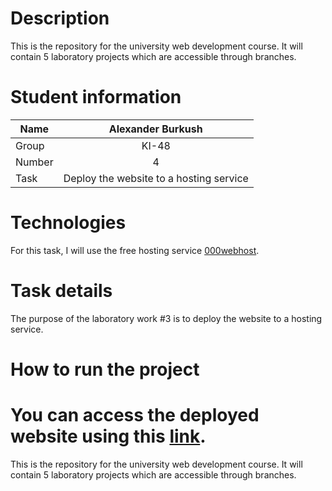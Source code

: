 # Description

This is the repository for the university web development course. It will contain 5 laboratory projects which are accessible through branches.

# Student information

| Name   | Alexander Burkush |
| ------ | :---------------: |
| Group  |       KI-48       |
| Number |         4         |
| Task   |   Deploy the website to a hosting service    |

# Technologies

For this task, I will use the free hosting service [000webhost](https://www.000webhost.com/).

# Task details

The purpose of the laboratory work #3 is to deploy the website to a hosting service.

# How to run the project

You can access the deployed website using this [link](https://personweblpnu.000webhostapp.com/).
=======
This is the repository for the university web development course. It will contain 5 laboratory projects which are accessible through branches.
